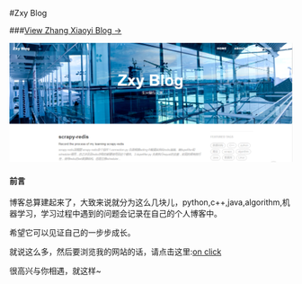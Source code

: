 #Zxy Blog

###[View Zhang Xiaoyi Blog &rarr;](https://www.zxyblog.xyz)

![](img/blog_readme.png)


#### 前言

博客总算建起来了，大致来说就分为这么几块儿，python,c++,java,algorithm,机器学习，学习过程中遇到的问题会记录在自己的个人博客中。

希望它可以见证自己的一步步成长。

就说这么多，然后要浏览我的网站的话，请点击这里:[on click](http://www.zxyblog.xyz)

很高兴与你相遇，就这样~